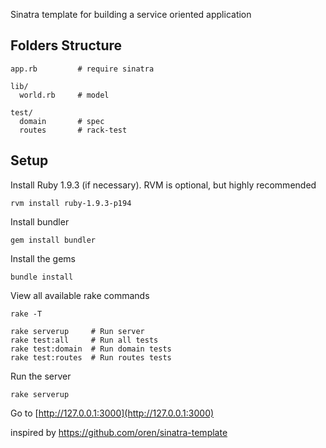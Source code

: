 Sinatra template for building a service oriented application


Folders Structure
------------------

    app.rb         # require sinatra

    lib/          
      world.rb     # model

    test/         
      domain       # spec
      routes       # rack-test

Setup
-----

Install Ruby 1.9.3 (if necessary). RVM is optional, but highly recommended

    rvm install ruby-1.9.3-p194

Install bundler

    gem install bundler

Install the gems

    bundle install 

View all available rake commands

    rake -T

    rake serverup     # Run server
    rake test:all     # Run all tests
    rake test:domain  # Run domain tests
    rake test:routes  # Run routes tests

Run the server

    rake serverup

Go to [http://127.0.0.1:3000](http://127.0.0.1:3000)


inspired by https://github.com/oren/sinatra-template